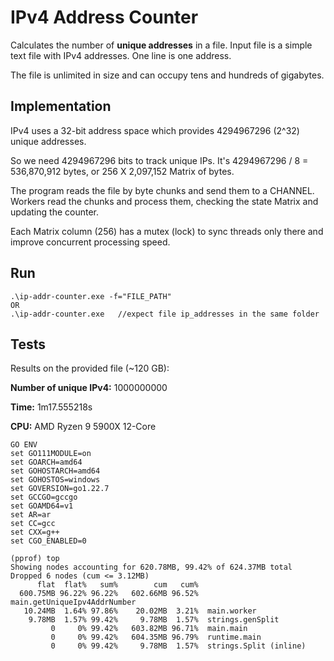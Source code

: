 # IPv4 Address Counter

Calculates the number of __unique addresses__ in a file.
Input file is a simple text file with IPv4 addresses. One line is one address.

The file is unlimited in size and can occupy tens and hundreds of gigabytes.

## Implementation
IPv4 uses a 32-bit address space which provides 4294967296 (2^32) unique addresses.

So we need 4294967296 bits to track unique IPs. It's 4294967296 / 8 = 536,870,912 bytes,
or 256 X 2,097,152 Matrix of bytes.

The program reads the file by byte chunks and send them to a CHANNEL.
Workers read the chunks and process them, checking the state Matrix and updating the counter.

Each Matrix column (256) has a mutex (lock) to sync threads only there and improve concurrent processing speed.

## Run
```
.\ip-addr-counter.exe -f="FILE_PATH"
OR
.\ip-addr-counter.exe   //expect file ip_addresses in the same folder
```

## Tests
Results on the provided file (~120 GB):

**Number of unique IPv4:** 1000000000

**Time:** 1m17.555218s

**CPU:** AMD Ryzen 9 5900X 12-Core

```
GO ENV
set GO111MODULE=on
set GOARCH=amd64
set GOHOSTARCH=amd64
set GOHOSTOS=windows
set GOVERSION=go1.22.7
set GCCGO=gccgo
set GOAMD64=v1
set AR=ar
set CC=gcc
set CXX=g++
set CGO_ENABLED=0
```

```
(pprof) top
Showing nodes accounting for 620.78MB, 99.42% of 624.37MB total
Dropped 6 nodes (cum <= 3.12MB)
      flat  flat%   sum%        cum   cum%
  600.75MB 96.22% 96.22%   602.66MB 96.52%  main.getUniqueIpv4AddrNumber
   10.24MB  1.64% 97.86%    20.02MB  3.21%  main.worker
    9.78MB  1.57% 99.42%     9.78MB  1.57%  strings.genSplit
         0     0% 99.42%   603.82MB 96.71%  main.main
         0     0% 99.42%   604.35MB 96.79%  runtime.main
         0     0% 99.42%     9.78MB  1.57%  strings.Split (inline)

```
